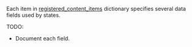 
Each item in [registered_content_items](docs/projects/common/pillars/registered_content_items/readme.md) dictionary specifies several
data fields used by states.

TODO:
* Document each field.

